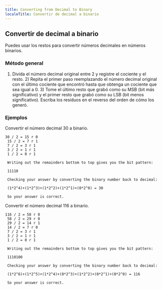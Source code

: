 ```yaml
---
title: Converting from Decimal to Binary
localeTitle: Convertir de decimal a binario
---
```

## Convertir de decimal a binario

Puedes usar los restos para convertir números decimales en números binarios.

### Método general

1) Divida el número decimal original entre 2 y registre el cociente y el resto. 2) Repita el primer paso reemplazando el número decimal original con el último cociente que encontró hasta que obtenga un cociente que sea igual a 0. 3) Tome el último resto que grabó como su MSB (bit más significativo) y el primer resto que grabó como su LSB (bit menos significativo). Escriba los residuos en el reverso del orden de cómo los generó.

### Ejemplos

Convertir el número decimal 30 a binario.
```
30 / 2 = 15 r 0 
 15 / 2 = 7 r 1 
 7 / 2 = 3 r 1 
 3 / 2 = 1 r 1 
 1 / 2 = 0 r 1 
 
 Writing out the remainders bottom to top gives you the bit pattern: 
 
 11110 
 
 Checking your answer by converting the binary number back to decimal: 
 
 (1*2^4)+(1*2^3)+(1*2^2)+(1*2^1)+(0*2^0) = 30 
 
 So your answer is correct. 
```

Convertir el número decimal 116 a binario.
```
116 / 2 = 58 r 0 
 58 / 2 = 29 r 0 
 29 / 2 = 14 r 1 
 14 / 2 = 7 r 0 
 7 / 2 = 3 r 1 
 3 / 2 = 1 r 1 
 1 / 2 = 0 r 1 
 
 Writing out the remainders bottom to top gives you the bit pattern: 
 
 1110100 
 
 Checking your answer by converting the binary number back to decimal: 
 
 (1*2^6)+(1*2^5)+(1*2^4)+(0*2^3)+(1*2^2)+(0*2^1)+(0*2^0) = 116 
 
 So your answer is correct. 

```